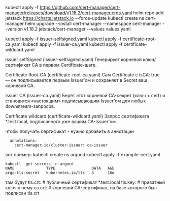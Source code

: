 kubectl apply -f https://github.com/cert-manager/cert-manager/releases/download/v1.18.2/cert-manager.crds.yaml
helm repo add jetstack https://charts.jetstack.io --force-update
kubectl create ns cert-manager
helm upgrade --install cert-manager --namespace cert-manager --version v1.18.2 jetstack/cert-manager --values values.yaml

kubectl apply -f issuer-selfsigned.yaml
kubectl apply -f certificate-root-ca.yaml
kubectl apply -f issuer-ca.yaml
kubectl apply -f certificate-wildcard.yaml



Issuer selfSigned (issuer-selfsigned.yaml)
Генерирует корневой ключ/сертификат CA в первом Certificate-шаге.

Certificate Root-CA (certificate-root-ca.yaml)
Сам  Certificate с isCA: true — он подписывается первым Issuer’ом и сохраняет в Secret ваш корневой CA.

Issuer CA (issuer-ca.yaml)
Берёт этот корневой CA-секрет (ключ + cert) и становится «настоящим» подписывающим Issuer’ом для любых downstream-запросов.

Certificate wildcard (certificate-wildcard.yaml)
Запрос сертификата *.test.local, подписанного уже вашим CA-Issuer’ом.



чтобы получать сертификат - нужно добавить в аннотации
```
  annotations:
    cert-manager.io/cluster-issuer: ca-issuer
```

вот пример:
kubectl create ns argocd
kubectl apply -f example-cert.yaml

```
kubectl  get secrets -n argocd 
NAME              TYPE                DATA   AGE
argo-tls-secret   kubernetes.io/tls   3      16m
```
там будут 
  tls.crt:   # публичный сертификат *.test.local
  tls.key:   # приватный ключ к нему
  ca.crt:    # корневой CA-сертификат, на базе которого был подписан tls.crt 

